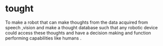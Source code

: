# tought
To make a robot that can make thoughts from the data acquired from speech ,vision and make a thought database such that any robotic device could access these thoughts and have a decision making and function performing capabilities like humans .
